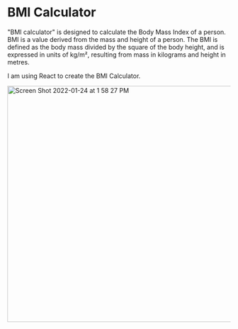 # BMI Calculator

"BMI calculator" is designed to calculate the Body Mass Index of a person. BMI is a value derived from the mass and height of a person.
The BMI is defined as the body mass divided by the square of the body height, and is expressed in units of kg/m², resulting from mass in kilograms and height in metres.
 
I am using React to create the BMI Calculator.

<img width="533" alt="Screen Shot 2022-01-24 at 1 58 27 PM" src="https://user-images.githubusercontent.com/67757251/150855354-56b08c91-ba11-4f1e-a252-45f4e42f54e0.png">



